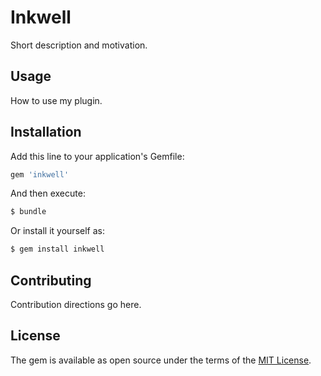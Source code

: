 # Inkwell
Short description and motivation.

## Usage
How to use my plugin.

## Installation
Add this line to your application's Gemfile:

```ruby
gem 'inkwell'
```

And then execute:
```bash
$ bundle
```

Or install it yourself as:
```bash
$ gem install inkwell
```

## Contributing
Contribution directions go here.

## License
The gem is available as open source under the terms of the [MIT License](http://opensource.org/licenses/MIT).
